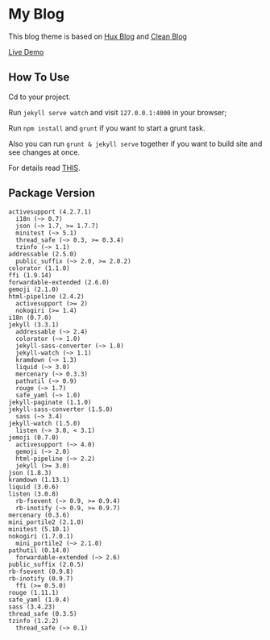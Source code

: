 # My Blog

This blog theme is based on [Hux Blog](https://github.com/Huxpro/huxpro.github.io) and [Clean Blog](https://startbootstrap.com/template-overviews/clean-blog/)

[Live Demo](https://12g0p20xy.github.io)

## How To Use

Cd to your project.

Run `jekyll serve watch` and visit `127.0.0.1:4000` in your browser;

Run `npm install` and `grunt` if you want to start a grunt task.

Also you can run `grunt & jekyll serve` together if you want to build site and see changes at once.

For details read [THIS](http://12g0p20xy.github.io/2017/01/04/jekyll/).

## Package Version

```
activesupport (4.2.7.1)
  i18n (~> 0.7)
  json (~> 1.7, >= 1.7.7)
  minitest (~> 5.1)
  thread_safe (~> 0.3, >= 0.3.4)
  tzinfo (~> 1.1)
addressable (2.5.0)
  public_suffix (~> 2.0, >= 2.0.2)
colorator (1.1.0)
ffi (1.9.14)
forwardable-extended (2.6.0)
gemoji (2.1.0)
html-pipeline (2.4.2)
  activesupport (>= 2)
  nokogiri (>= 1.4)
i18n (0.7.0)
jekyll (3.3.1)
  addressable (~> 2.4)
  colorator (~> 1.0)
  jekyll-sass-converter (~> 1.0)
  jekyll-watch (~> 1.1)
  kramdown (~> 1.3)
  liquid (~> 3.0)
  mercenary (~> 0.3.3)
  pathutil (~> 0.9)
  rouge (~> 1.7)
  safe_yaml (~> 1.0)
jekyll-paginate (1.1.0)
jekyll-sass-converter (1.5.0)
  sass (~> 3.4)
jekyll-watch (1.5.0)
  listen (~> 3.0, < 3.1)
jemoji (0.7.0)
  activesupport (~> 4.0)
  gemoji (~> 2.0)
  html-pipeline (~> 2.2)
  jekyll (>= 3.0)
json (1.8.3)
kramdown (1.13.1)
liquid (3.0.6)
listen (3.0.8)
  rb-fsevent (~> 0.9, >= 0.9.4)
  rb-inotify (~> 0.9, >= 0.9.7)
mercenary (0.3.6)
mini_portile2 (2.1.0)
minitest (5.10.1)
nokogiri (1.7.0.1)
  mini_portile2 (~> 2.1.0)
pathutil (0.14.0)
  forwardable-extended (~> 2.6)
public_suffix (2.0.5)
rb-fsevent (0.9.8)
rb-inotify (0.9.7)
  ffi (>= 0.5.0)
rouge (1.11.1)
safe_yaml (1.0.4)
sass (3.4.23)
thread_safe (0.3.5)
tzinfo (1.2.2)
  thread_safe (~> 0.1)
```